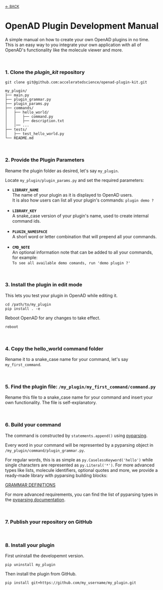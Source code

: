 <sub>[&larr; BACK](./README.md#openad)</sub>

# OpenAD Plugin Development Manual

A simple manual on how to create your own OpenAD plugins in no time. This is an easy way to you integrate your own application with all of OpenAD's functionality like the molecule viewer and more.

<br>

### 1. Clone the _plugin_kit_ repository

    git clone git@github.com:acceleratedscience/openad-plugin-kit.git
    
```plaintext
my_plugin/
├── main.py
├── plugin_grammar.py
├── plugin_params.py
├── commands/
│   ├── hello_world/
│   │   ├── command.py
│   │   ├── description.txt
│   │── ...
├── tests/
│   ├── test_hello_world.py
└── README.md
```


<br>

### 2. Provide the Plugin Parameters
    
Rename the plugin folder as desired, let's say `my_plugin`.

Locate `my_plugin/plugin_params.py` and set the required parameters:

- **`LIBRARY_NAME`**<br>
    The name of your plugin as it is displayed to OpenAD users.<br>
    It is also how users can list all your plugin's commands: `plugin demo ?`<br>
    <br>
- **`LIBRARY_KEY`**<br>
    A snake_case version of your plugin's name, used to create internal command ids.<br>
    <br>
- **`PLUGIN_NAMESPACE`**<br>
    A short word or letter combination that will prepend all your commands.<br>
    <br>
- **`CMD_NOTE`**<br>
    An optional information note that can be added to all your commands, for example:<br>
    `To see all available demo comands, run 'demo plugin ?'`

<br>

### 3. Install the plugin in edit mode
    
This lets you test your plugin in OpenAD while editing it.

    cd /path/to/my_plugin
    pip install . -e

Reboot OpenAD for any changes to take effect.

    reboot

<br>

### 4. Copy the hello_world command folder

Rename it to a snake_case name for your command, let's say `my_first_command`.

<br>

### 5. Find the plugin file: `/my_plugin/my_first_command/command.py`

Rename this file to a snake_case name for your command and insert your own functionality. The file is self-explanatory.

<br>

### 6. Build your command
   
The command is constructed by `statements.append()` using [pyparsing](https://github.com/pyparsing/pyparsing/).

Every word in your command will be represented by a pyparsing object in `/my_plugin/command/plugin_grammar.py`.

For regular words, this is as simple as `py.CaselessKeyword('hello')` while single characters are represented as `py.Literal('*')`. For more advanced types like lists, molecule identifiers, optional quotes and more, we provide a ready-made library with pyparsing building blocks:

[GRAMMAR DEFINITIONS](https://github.com/acceleratedscience/open-ad-toolkit/tree/main/openad/core/grammar_def.py) 

For more advanced requirements, you can find the list of pyparsing types in the [pyparsing documentation](https://pyparsing-docs.readthedocs.io/en/latest/pyparsing.html).

<br>

### 7. Publish your repository on GitHub

<br>

### 8. Install your plugin
    
First uninstall the developemnt version.

    pip uninstall my_plugin

Then install the plugin from GitHub.

    pip install git+https://github.com/my_username/my_plugin.git
